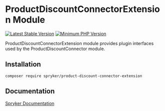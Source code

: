 # ProductDiscountConnectorExtension Module
[![Latest Stable Version](https://poser.pugx.org/spryker/product-discount-connector-extension/v/stable.svg)](https://packagist.org/packages/spryker/product-discount-connector-extension)
[![Minimum PHP Version](https://img.shields.io/badge/php-%3E%3D%208.3-8892BF.svg)](https://php.net/)

ProductDiscountConnectorExtension module provides plugin interfaces used by the ProductDiscountConnector module.

## Installation

```
composer require spryker/product-discount-connector-extension
```

## Documentation

[Spryker Documentation](https://docs.spryker.com)
